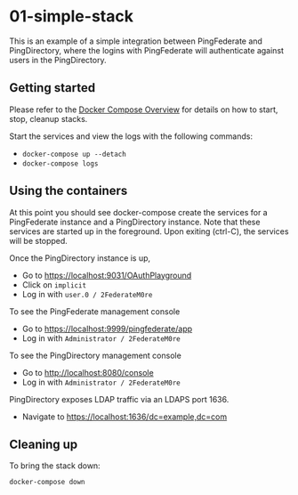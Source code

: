 # 01-simple-stack

This is an example of a simple integration between PingFederate and PingDirectory, where the logins with PingFederate will authenticate against users in the PingDirectory.

## Getting started

Please refer to the [Docker Compose Overview](./) for details on how to start, stop, cleanup stacks.

Start the services and view the logs with the following commands:

* `docker-compose up --detach`
* `docker-compose logs`

## Using the containers

At this point you should see docker-compose create the services for a PingFederate instance and a PingDirectory instance. Note that these services are started up in the foreground. Upon exiting \(ctrl-C\), the services will be stopped.

Once the PingDirectory instance is up,

* Go to [https://localhost:9031/OAuthPlayground](https://localhost:9031/OAuthPlayground)
* Click on `implicit` 
* Log in with `user.0 / 2FederateM0re`

To see the PingFederate management console

* Go to [https://localhost:9999/pingfederate/app](https://localhost:9999/pingfederate/app)
* Log in with `Administrator / 2FederateM0re`

To see the PingDirectory management console

* Go to [http://localhost:8080/console](http://localhost:8080/console)
* Log in with `Administrator / 2FederateM0re`

PingDirectory exposes LDAP traffic via an LDAPS port 1636.

* Navigate to [https://localhost:1636/dc=example,dc=com](https://localhost:1636/dc=example,dc=com)

## Cleaning up

To bring the stack down:

`docker-compose down`

